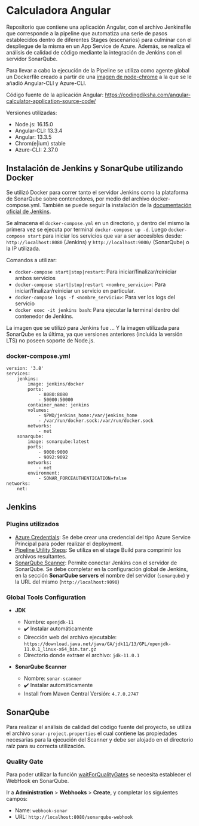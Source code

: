 # Calculadora Angular 
Repositorio que contiene una aplicación Angular, con el archivo Jenkinsfile que corresponde a la pipeline que automatiza una serie de pasos establecidos dentro de diferentes Stages (escenarios) para culminar con el despliegue de la misma en un App Service de Azure. 
Además, se realiza el análisis de calidad de código mediante la integración de Jenkins con el servidor SonarQube.

Para llevar a cabo la ejecución de la Pipeline se utiliza como agente global un Dockerfile creado a partir de una [imagen de node-chrome](https://hub.docker.com/r/timbru31/node-chrome) a la que se le añadió Angular-CLI y Azure-CLI. 

Código fuente de la aplicación Angular: https://codingdiksha.com/angular-calculator-application-source-code/

Versiones utilizadas: 
- Node.js: 16.15.0
- Angular-CLI: 13.3.4 
- Angular: 13.3.5
- Chrom(e|ium) stable
- Azure-CLI: 2.37.0

## Instalación de Jenkins y SonarQube utilizando Docker
Se utilizó Docker para correr tanto el servidor Jenkins como la plataforma de SonarQube sobre contenedores, por medio del archivo docker-compose.yml. También se puede seguir la instalación de la [documentación oficial de Jenkins](https://www.jenkins.io/doc/book/installing/docker/).

Se almacena el `docker-compose.yml` en un directorio, y dentro del mismo la primera vez se ejecuta por terminal `docker-compose up -d`. Luego `docker-compose start` para iniciar los servicios que var a ser accesibles desde: `http://localhost:8080` (Jenkins) y `http://localhost:9000/` (SonarQube) o la IP utilizada. 

Comandos a utilizar: 
- `docker-compose start|stop|restart`: Para iniciar/finalizar/reiniciar ambos servicios 
- `docker-compose start|stop|restart <nombre_servicio>`: Para iniciar/finalizar/reiniciar un servicio en particular.
- `docker-compose logs -f <nombre_servicio>`: Para ver los logs del servicio
- `docker exec -it jenkins bash`: Para ejecutar la terminal dentro del contenedor de Jenkins. 

La imagen que se utilizó para Jenkins fue ... Y la imagen utilizada para SonarQube es la última, ya que versiones anteriores (incluida la versión LTS) no poseen soporte de Node.js. 

### docker-compose.yml

```
version: '3.8'
services:
    jenkins:
        image: jenkins/docker
        ports:
            - 8080:8080
            - 50000:50000
        container_name: jenkins
        volumes:
            - $PWD/jenkins_home:/var/jenkins_home
            - /var/run/docker.sock:/var/run/docker.sock
        networks:
            - net
    sonarqube:
        image: sonarqube:latest
        ports:
            - 9000:9000
            - 9092:9092
        networks:
            - net
        environment:
            - SONAR_FORCEAUTHENTICATION=false
networks:
    net:
```
## Jenkins
### Plugins utilizados
- [Azure Credentials](https://plugins.jenkins.io/azure-credentials/): Se debe crear una credencial del tipo Azure Service Principal para poder realizar el deployment. 
- [Pipeline Utility Steps](https://plugins.jenkins.io/pipeline-utility-steps/): Se utiliza en el stage Build para comprimir los archivos resultantes. 
- [SonarQube Scanner](https://docs.sonarqube.org/latest/analysis/scan/sonarscanner-for-jenkins/): Permite conectar Jenkins con el servidor de SonarQube. Se debe completar en la configuración global de Jenkins, en la sección **SonarQube servers** el nombre del servidor (`sonarqube`) y la URL del mismo (`http://localhost:9090`)

### Global Tools Configuration
- **JDK** 
  - Nombre: `openjdk-11`
  - :heavy_check_mark: Instalar automáticamente
  - Dirección web del archivo ejecutable: `https://download.java.net/java/GA/jdk11/13/GPL/openjdk-11.0.1_linux-x64_bin.tar.gz`
  - Directorio donde extraer el archivo: `jdk-11.0.1`
  
- **SonarQube Scanner**
  - Nombre: `sonar-scanner`
  - :heavy_check_mark: Instalar automáticamente
  - Install from Maven Central Versión: `4.7.0.2747`

## SonarQube 
Para realizar el análisis de calidad del código fuente del proyecto, se utiliza el archivo `sonar-project.properties` el cual contiene las propiedades necesarias para la ejecución del Scanner y debe ser alojado en el directorio raíz para su correcta utilización. 
### Quality Gate
Para poder utilizar la función [waitForQualityGates](https://www.jenkins.io/doc/pipeline/steps/sonar/) se necesita establecer el WebHook en SonarQube. 

Ir a **Administration** > **Webhooks** > **Create**, y completar los siguientes campos: 
- Name: `webhook-sonar`
- URL: `http://localhost:8080/sonarqube-webhook`
